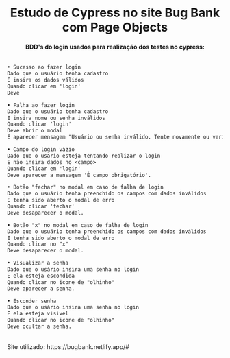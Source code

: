 <h1 align="center">
<br> Estudo de Cypress no site Bug Bank com Page Objects
</h1>

<h4 align="center">
  BDD's do login usados para realização dos testes no cypress:
</h4>

```diff  

• Sucesso ao fazer login
Dado que o usuário tenha cadastro
E insira os dados válidos
Quando clicar em 'login'
Deve

• Falha ao fazer login
Dado que o usuário tenha cadastro
E insira nome ou senha inválidos
Quando clicar 'login'
Deve abrir o modal
E aparecer mensagem "Usuário ou senha inválido. Tente novamente ou verifique suas informações!".

• Campo do login vázio
Dado que o usário esteja tentando realizar o login
E não insira dados no <campo>
Quando clicar em 'login'
Deve aparecer a mensagem 'É campo obrigatório'.

• Botão "fechar" no modal em caso de falha de login
Dado que o usuário tenha preenchido os campos com dados inválidos
E tenha sido aberto o modal de erro
Quando clicar 'fechar'
Deve desaparecer o modal.

• Botão "x" no modal em caso de falha de login
Dado que o usuário tenha preenchido os campos com dados inválidos
E tenha sido aberto o modal de erro
Quando clicar no "x"
Deve desaparecer o modal.

• Visualizar a senha
Dado que o usário insira uma senha no login
E ela esteja escondida
Quando clicar no icone de "olhinho"
Deve aparecer a senha.

• Esconder senha
Dado que o usário insira uma senha no login
E ela esteja visivel
Quando clicar no icone de "olhinho"
Deve ocultar a senha.
```

<br>
Site utilizado: https://bugbank.netlify.app/#
<h1>


